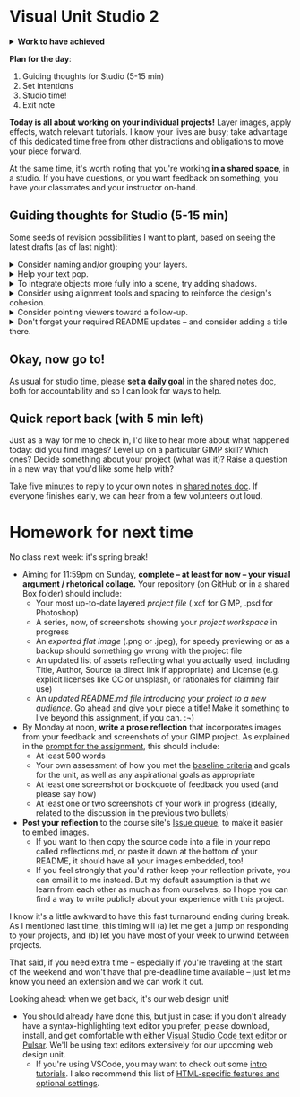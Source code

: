 # Visual Unit Studio 2

<section class="prereqs">
    <details><summary><strong>Work to have achieved</strong></summary>
        <ul>
            <li>An optional short <a href="{{site.github.issues_url}}/9">blog post about possible consolidation-unit projects</a></li>
            <li>Work in pursuit of a final visual argument / rhetorical collage</li>
        </ul>
    </details>
</section>

**Plan for the day**:
1. Guiding thoughts for Studio (5-15 min)
2. Set intentions
3. Studio time!
4. Exit note


<div class="alert alert-success">
<strong>Today is all about working on your individual projects!</strong> Layer images, apply effects, watch relevant tutorials. I know your lives are busy; take advantage of this dedicated time free from other distractions and obligations to move your piece forward.
</div>

At the same time, it's worth noting that you're working **in a shared space**, in a studio. If you have questions, or you want feedback on something, you have your classmates and your instructor on-hand.



## Guiding thoughts for Studio (5-15 min)
Some seeds of revision possibilities I want to plant, based on seeing the latest drafts (as of last night):


<details><summary>Consider naming and/or grouping your layers.</summary>
    <p>It's always a good idea to know what you're looking at! By default, both GIMP and photoshop will label a layer with whatever the file was called – and most of those names aren't especially helpful, let alone concise. So if you haven't yet, I highly recommend that you double-click the name of each layer and update it so you can tell, at a glance, which is which.</p>

    <p>This is especially important if you have a lot of layers. At that point, you'll probably also benefit from organizing them into groups, so you can do things to them all at once: move them, toggle visibility, apply effects and tools, etc.</p>
    <p>This is a matter of convenience in Photoshop, but in GIMP (at least before GIMP 3 is fully released), it's also the <em>only</em> way to operate on multiple layers at once. See <a href="https://docs.gimp.org/en/gimp-layer-groups.html">docs.gimp.org/en/gimp-layer-groups.html</a>.</p>
</details>

<details><summary>Help your text pop.</summary>

  <p>If you have text on your image, it can be tricky to get it to stand out against the background, especially if the background is multicolored. Luckily, in a digital medium, we can collaborate with the machine to get some automated help. Play around with Filters > Drop-Shadow, or even the <strong>Xach effect</strong> (a quick-hit combination of highlight and drop-shadow) as explained in <a href="https://www.youtube.com/watch?v=oJiesAV32-8">this tutorial</a>, among others. NB: this works by adding two new layers (a shadow, and a highlight), one of which is masked; you can change the order of layers to affect only the ones you want.</p>

  <p>There are lots of websites with more advice on drop-shadowing, so I recommend searching around for examples. Some key points:
    <ul>
      <li>The goal is contrast, so don't pick a shadow color that's too close to your text color – you especially want to change the <em>luminance</em> of the shadow relative to the text. Try giving the brighter color a luminance at least 4.5 times that of the darker color, using HSL color selectors.</li>
      <li>Blur works better on image backgrounds than on solid backgrounds where it's more noticeable.</li>
      <li>Drop-shadow works best on headlines / top-level text, and less well on paragraphs.</li>
      <li>If you need more contrast everywhere, try going more minimalist. In other words: reconsider whether that text needs that background. <a href="https://web.archive.org/web/20150201032136/http://overthinkingdesign.com/2015/01/when-to-use-drop-shadows/" title="including Jason Horst of Piksl Design, whose blog this link points to">Some have argued</a> that drop shadow is a "bandage" for bad design: that the real solution is to rearrange the layout so there's more contrast to begin with. Not always doable, but still: food for thought! </li>
    </ul>
  </p>
</details>

<details><summary>To integrate objects more fully into a scene, try adding shadows.</summary>

  <p>Without shadows, objects and images brought in as layers can sometimes feel two-dimensional, floating over the scene (or stuck onto it) rather than inside of it. Sometimes that's exactly what you want! But if you're going for the illusion that people or objects are in the same space, slanting shadows that react as if to a shared light source can add a great deal of polish and realism.</p>

  <p>Both GIMP and Photoshop come with automated drop-shadow effects (see above for one use, with text), but depending on what you're trying to add, <strong>you'll often get the best customization if you create a copy of your object to manipulate</strong>: painting it black, free-transforming it to the desired angle, and adding both blur and a gradient fade. I've found some good video tutorials for <a href="https://daviesmediadesign.com/project/create-a-realistic-shadow-for-objects-in-gimp/">creating realistic shadows in GIMP</a> and <a href="https://www.youtube.com/watch?v=5TuhBcN9k8w">creating realistic shadows in Photoshop</a>.</p>

  <p>And if you're trying to add text to a <em>curved</em> surface, you might be interested in related tutorials <a href="https://www.youtube.com/watch?v=Eg10xTOcrCM" title="Adding a label to a cylinder or can from Eli Afram's GIMP channel">in GIMP</a> and in <a href="https://www.youtube.com/watch?v=B0oqxV_lvf4" title="How to wrap text around a cylinder from 2 Minute Photoshop channel">Photoshop</a>.</p>
</details>

<details><summary>Consider using alignment tools and spacing to reinforce the design's cohesion.</summary>

  <p>As I hope you remember from the reading on <a href="https://www.smashingmagazine.com/2016/05/improve-your-designs-with-principles-similarity-proximity-part-1/#proximity">the gestalt principles of perception</a>, when objects' edges align, most viewers will treat them as related; if they're close-but-not-quite aligned, that feeling of not-quite-rightness may seep into viewers' first impressions of the design. (Note that this applies to symmetry, too: you can center or distribute things along a horizontal or vertical axis, and not just relative to the overall canvas.</p>

  <p>Both GIMP and Photoshop offer tools for aligning or distributing objects – which, in this context, usually means aligning <em>layers</em>. Here's the official <a href="https://docs.gimp.org/en/gimp-tool-align.html">GIMP documentation</a> and an <a title="which may share your frustrations" href="https://thegimptutorials.com/how-to-align-layers">outside tutorial</a>, plus the corresponding <a href="https://helpx.adobe.com/photoshop/using/aligning-layers.html">Photoshop documentation</a> and an <a href="https://jkost.com/blog/2021/10/align-and-distribute-layers-in-photoshop.html">outside tutorial there</a>, too, for good measure.</p>
</details>

<!-- <details><summary>Have a lot of content? Not sure where text could fit? Consider panels or frames.</summary>

  <p>This is related to the Gestalt <a href="https://www.smashingmagazine.com/2014/03/design-principles-visual-perception-and-the-principles-of-gestalt/#common-regions:~:text=%E2%80%9CElements%20are%20perceived%20as%20part%20of%20a%20group%20if%20they%20are%20located%20within%20the%20same%20closed%20region.%E2%80%9D">principle of common regions</a>. Much as a comic strip uses boxes to indicate a sequence of connected moments in time, you can divide your canvas into distinct areas, which can provide breath and space while preserving movement. There are several ways to define your areas: with distinct blocks of background image, color, or pattern; with a semi-opaque layer of white or black, acting like frosted glass over the layer below; or with positive-space images that cut between one chunk of the image and another.</p>

  <p>The same approach can also give you the effect of a museum poster, where the main image is framed as a single panel, with an off-image description delineated by a full-width rectangle (or full height, for a sidebar) of contrasting background. (Solid white or solid black often work well to signal "I'm not the image.") This technique can be useful for adding a clarifying slogan or title to an image, without messing up your existing design hierarchy.</p>

  <figure><img src="https://ctl.s6img.com/society6/img/UBgJ7V-HVB_yaJ_z3jEuYwf2Hlo/w_700/posters/top/~artwork,fw_2718,fh_3618,fy_-3,iw_2718,ih_3623/s6-original-art-uploads/society6/uploads/misc/a5494e8a55c24a1090059d40a7ba40c3/~~/vincent-van-gogh-art-exhibition3045631-posters.jpg?wait=0&attempt=0" alt="Van Gogh at Arles, 1984 Met Museum: poster with text outside the image on plain white background"><figcaption>My parents totally had this poster in the 1980s. Apparently they're being <a href="https://society6.com/product/vincent-van-gogh-art-exhibition3045631_poster">reprinted now</a> for some reason?</figcaption></figure>
</details> -->

<details><summary>Consider pointing viewers toward a follow-up.</summary>

    <p>Many of you are trying to get viewers to take an action; if you haven't yet, consider giving them a place to go to get involved, or to get more information. Make this link large enough to be easily readable, even though it probably won't fall at the top level of your visual hierarchy (because it makes more sense as the last thing, rather than the first thing, they see). Some of you are already doing this, which is awesome!</p>

    <p>Even if you don't have such a call to action in your visual argument, you might want to add an unobtrusive link to your credits file on GitHub – e.g. in a small font-size along the border. This would serve as a compromise between filling a sidebar or footer with all the required attributions for your Creative Commons images (though that may be fine, too, depending on your design) and not actually making those names available – which would be a violation of the CC-BY and related licenses.</p>

    <p>If you're wondering, "what border?" remember that you can always adjust the Image > Canvas Size to add a small extra strip along the bottom. If you give it a simple contrasting background, it should feel like it's outside of the image, rather than messing it up.</p>

    <p>NB: A link shortener like <a href="http://bit.ly">bit.ly</a> or <a href="http://ow.ly">ow.ly</a> may help to keep this kind of link subtle enough to not detract from your design. If you create a login, you can even customize the link.</p>
</details>

<details><summary>Don't forget your required README updates – and consider adding a title there.</summary>

    <p>Part of the draft requirements due on Monday was "an updated README.md file, introducing the Visual Rhetorical Argument to an audience beyond our class." When peers and future portfolio perusers land on your repository, they shouldn't see my assignment first thing (though you can always move it to a new file, like we did together in the audio unit). Instead, <strong>they should see an introduction to the repo's contents</strong>, which is to say, an introduction to your project.</p>

    <p>Some of you are doing great things with your Markdown: building tables of assets and their TASL information, adding hyperlinks to particular files in the repo, posting periodic updates on project progress, even keeping lists of the specific tools you're using and why (and, sometimes, with what settings).</p>

    <p>Another thing you might want to do in a README is give your project a name beyond "visual argument." <strong>A title can provide a context, a clue, a genre, a commentary</strong>; it can add an extra layer to viewer expectations. What will you call yours?</p>

    <!-- <p>Not sure where a title would go? Think of placards in museums: alongside the image is pretty common. You can put the title in your README. Sometimes the title is obvious from the image itself; sometimes it's not. Likewise, ad campaigns often have titles, even if they're not referred to in the ads themselves.</p> -->
</details>

<!-- <details><summary>Articulate permissions.</summary>

If you're using images you didn't make yourself, be sure to include enough information to recover where it came from: a direct link to the image and to the specific license (if there is one) is ideal. Where to do this? Ideally, somewhere small in the image file itself: along a border, say, in a 10-point font. If you have a lot of images, and can't fit the credits on your image even with a small font, you can instead link to a file in your repository. Link shorteners, like ow.ly and bit.ly, will help here.

<em>NB: If an image is under copyright, you can still use it if you can make a good case that it's a Fair Use.</em>  See _Writer/Designer_ page 156 to review the Four Factors you need to consider.
</details>


<details><summary>Remember that scaling down is easier than scaling up</summary>

<p>We talked about this a bit at the start of the unit, but it may bear repeating: both GIMP and Photoshop deal primarily in pixels, not vectors. (For vector graphics, try Inkscape and Adobe Illustrator.) So when you scale down an image or text, the software throws away the pixels it no longer needs; but if you then scale back up, it has to guess about what could fill in the gaps, and usually you'll get a blocky, pixellated appearance. Unless you're going for a Minecrafty look, that's probably not what you wanted.</p>

<p>If pixellation happens to you, take note of the final size you settled on, then re-import the image (or re-place the text) at higher resolution, and scale directly to the size you now know you need.</p>

</details>
-->
<!--
<details><summary>If your effects aren't showing up, try increasing the layer size.</summary>

Sometimes GIMP seems to promise the world, but when you apply the effect, it's like nothing happened. In these cases, it's often possible that you're just reaching past the edge of your workspace. See whether you get better results after Layer > Layer to Image Size (or give yourself more room overall with Image > Canvas Size).
</details> -->

<!-- <details><summary>Consider whether you have enough screenshots.</summary>

    <p>Think about what moments are worth remembering as you go: where did you level up, or realize something, or get stuck? Take a <a href="https://www.take-a-screenshot.org/">screenshot</a> in the moment, so you can refer back to it in your reflection.</p>

    <p>This is particularly important if you're not using GIMP: I'd like to know what about the workflow of the program you're using is especially compelling. Screenshots of work-in-progress (or even short gifs, which you can record using the strangely named <a href="https://www.cockos.com/licecap/">LICEcap</a>) will be really helpful to me in understanding how your project moves through the software at key junctures. It could also help your peers, and possibly your own future-self, too.</p>

</details> -->


## Okay, now go to!


<p>As usual for studio time, please <strong>set a daily goal</strong> in the <a href="http://bit.ly/cdm{{site.course.slugterm}}-notes#heading=h.ema3504c3kf3">shared notes doc</a>, both for accountability and so I can look for ways to help.</p>
<!--
Then **consult the clock and your partners**: leaving 5 minutes to return to the main room at the end of the class, do you want to set a couple 25-minute cycles and one 5-minute check-in? Three 15-minute cycles and two check-ins? One long work session with check-ins only for questions?

Make sure you agree, then start your timers (if you're using them). Each time you pause, ask yourself (or each other):

* What do you feel good about?
* What challenges came up?
* What questions do you have?

**You can find me in the main room, or call me in to your breakout room if you have a question in common**: just use the "Ask for Help" button ![ask for help button, which shows a question mark in a circle](https://assets.zoom.us/images/en-us/desktop/generic/in-meeting/ask-for-help-icon.png) in your meeting menu.
 -->


<div class="alert alert-success">
Don't forget to save periodically as you go:
 <ul>
   <li>as a project file</li>
   <li>as a screenshot, showing your process</li>
   <li>as a git commit, saying what you've just achieved</li>
 </ul>
</div>


### EXT: Feel like your project is finished, and not sure what to do?
1. Make sure everything's pushed properly to GitHub
2. Make some lists: things I have learned about GIMP/Photoshop/fonts; questions I have about GIMP/Photoshop/fonts; things I have learned about gestalt principles of perception; questions I have about gestalt principles of perception.
3. Work with the Internet, or peers, or me to answer the questions from step 2.
4. Write a draft of your reflection; remember that you still have time to revise, though.
5. Have a look at what your classmates have posted to the [issue queue]({{site.github.issues_url}}), looking forward to the integration/consolidation unit. Anything you're excited by? Anything you want to add?


<!--
<div class="alert alert-warning"><p>To get credit for asynchronous participation, <strong>add your working goals to the <a href="http://bit.ly/cdm2022spring-notes">google doc</a> when you start your session</strong>, set your timer, and when the bell rings, <em>add a brief reply</em> to your initial note with a status update. (This can be very brief.) Run through this cycle at least twice.</p>

<p>NB: To make it easier for me to find your additions to the doc, please use either Comments or Suggestion Mode.</p>
</div> -->


## Quick report back (with 5 min left)

Just as a way for me to check in, I'd like to hear more about what happened today: did you find images? Level up on a particular GIMP skill? Which ones? Decide something about your project (what was it)? Raise a question in a new way that you'd like some help with?

Take five minutes to reply to your own notes in <a href="http://bit.ly/cdm{{site.course.slugterm}}-notes#heading=h.ema3504c3kf3">shared notes doc</a>. If everyone finishes early, we can hear from a few volunteers out loud.



# Homework for next time

<div class="alert alert-danger">
No class next week: it's spring break!
</div>

* Aiming for 11:59pm on Sunday, **complete – at least for now – your visual argument / rhetorical collage.** Your repository (on GitHub or in a shared Box folder) should include:
    - Your most up-to-date layered _project file_ (.xcf for GIMP, .psd for Photoshop)
    - A series, now, of screenshots showing your _project workspace_ in progress
    - An _exported flat image_ (.png or .jpeg), for speedy previewing or as a backup should something go wrong with the project file
    - An updated list of assets reflecting what you actually used, including Title, Author, Source (a direct link if appropriate) and License (e.g. explicit licenses like CC or unsplash, or rationales for claiming fair use)
    - An _updated README.md file introducing your project to a new audience._ Go ahead and give your piece a title! Make it something to live beyond this assignment, if you can. :¬)
* By Monday at noon, **write a prose reflection** that incorporates images from your feedback and screenshots of your GIMP project. As explained in the [prompt for the assignment](https://github.com/benmiller314/visual-argument-{{site.course.slugterm}}#deadlines-and-products), this should include:
    - At least 500 words
    - Your own assessment of how you met the [baseline criteria](http://bit.ly/cdm{{site.course.slugterm}}-notes) and goals for the unit, as well as any aspirational goals as appropriate
    - At least one screenshot or blockquote of feedback you used (and please say how)
    - At least one or two screenshots of your work in progress (ideally, related to the discussion in the previous two bullets)
* **Post your reflection** to the course site's [Issue queue]({{site.github.issues_url}}), to make it easier to embed images.
    - If you want to then copy the source code into a file in your repo called reflections.md, or paste it down at the bottom of your README, it should have all your images embedded, too!
    - If you feel strongly that you'd rather keep your reflection private, you can email it to me instead. But my default assumption is that we learn from each other as much as from ourselves, so I hope you can find a way to write publicly about your experience with this project.

<div class="alert alert-info">
    <p>I know it's a little awkward to have this fast turnaround ending during break. As I mentioned last time, this timing will (a) let me get a jump on responding to your projects, and (b) let you have most of your week to unwind between projects.</p>
    <p>That said, if you need extra time – especially if you're traveling at the start of the weekend and won't have that pre-deadline time available – just let me know you need an extension and we can work it out.</p>
</div>

Looking ahead: when we get back, it's our web design unit!

* You should already have done this, but just in case: if you don't already have a syntax-highlighting text editor you prefer, please download, install, and get comfortable with either [Visual Studio Code text editor](https://code.visualstudio.com/) or [Pulsar](https://pulsar-edit.dev). We'll be using text editors extensively for our upcoming web design unit.
    - If you're using VSCode, you may want to check out some [intro tutorials](https://www.youtube.com/playlist?list=PLj6YeMhvp2S5UgiQnBfvD7XgOMKs3O_G6). I also recommend this list of [HTML-specific features and optional settings](https://code.visualstudio.com/docs/languages/html).

